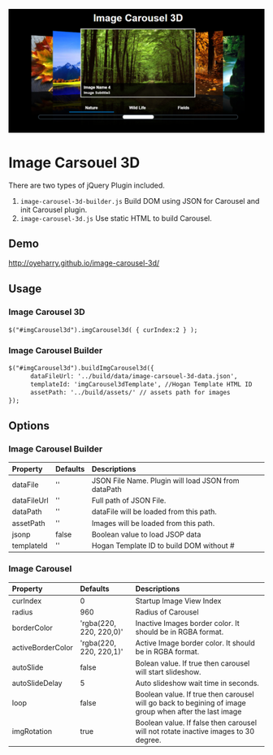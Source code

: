 ![Alt text](examples/Capture.png?raw=true "")
# Image Carsouel 3D
There are two types of jQuery Plugin included.

1. `image-carousel-3d-builder.js` 
    Build DOM  using JSON for Carousel and init Carousel plugin.
2. `image-carousel-3d.js` 
    Use static HTML to build Carousel.

## Demo
http://oyeharry.github.io/image-carousel-3d/

## Usage

### Image Carousel 3D
`$("#imgCarousel3d").imgCarousel3d( { curIndex:2 } );`

### Image Carousel Builder
```
$("#imgCarousel3d").buildImgCarousel3d({
      dataFileUrl: '../build/data/image-carsouel-3d-data.json', 
      templateId: 'imgCarousel3dTemplate', //Hogan Template HTML ID
      assetPath: '../build/assets/' // assets path for images
});
```

## Options 
### Image Carousel Builder
| Property      | Defaults     | Descriptions                                            |
| :--------     | :--------    |:------------                                            |
| dataFile      | ''           | JSON File Name. Plugin will load JSON from dataPath     |
| dataFileUrl	| ''           | Full path of JSON File.                                 |
| dataPath      | ''           | dataFile will be loaded from this path.                 |
| assetPath     | ''           | Images will be loaded from this path.                   |
| jsonp		    | false        | Boolean value to load JSOP data                         |
| templateId    | ''           | Hogan Template ID to build DOM without #                | 
		
### Image Carousel
| Property                  | Defaults                     | Descriptions |
| :--------                 | :------------------------    | :----------- |
| curIndex	                | 0                            | Startup Image View Index   |
| radius                    | 960                          | Radius of Carousel         |
| borderColor               | 'rgba(220, 220, 220,0)'      | Inactive Images border color. It should be in RGBA format. |
| activeBorderColor		    | 'rgba(220, 220, 220,1)'      | Active Image border color. It should be in RGBA format.  |
| autoSlide                 | false                        | Bolean value. If true then carousel will start slideshow. | 
| autoSlideDelay            | 5                            | Auto slideshow wait time in seconds. | 
| loop                      | false                        | Boolean value. If true then carousel will go back to begining of image group when after the last image | 
| imgRotation               | true                         | Boolean value. If false then carousel will not rotate inactive images to 30 degree.| 

